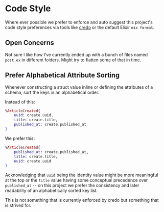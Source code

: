 # Code Style

Where ever possible we prefer to enforce and auto suggest this project's code style preferences via tools like [credo] or the default Elixir `mix format`.

[credo]: https://github.com/rrrene/credo

## Open Concerns

Not sure I like how I've currently ended up with a bunch of files named `post.ex` in different folders. Might try to flatten some of that in time. 

## Prefer Alphabetical Attribute Sorting

Whenever constructing a struct value inline or defining the attributes of a schema, sort the keys in an alphabetical order.

Instead of this:

```elixir
%ArticleCreated{
    uuid: create.uuid,
    title: create.title,
    published_at: create.published_at
}
```

We prefer this:


```elixir
%ArticleCreated{
    published_at: create.published_at,
    title: create.title,
    uuid: create.uuid
}
```

Acknowledging that `uuid` being the identity value might be more meaningful at the top or the `title` value having some conceptual precedence over `published_at` -- on this project we prefer the consistency and later readability of an alphabetically sorted key list. 

This is not something that is currently enforced by credo but something that is strived for.
